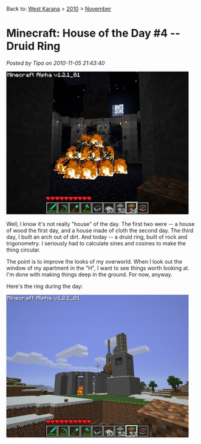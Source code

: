 Back to: [West Karana](/posts/westkarana.md) > [2010](/posts/2010/westkarana.md) > [November](./westkarana.md)
# Minecraft: House of the Day #4 -- Druid Ring

*Posted by Tipa on 2010-11-05 21:43:40*

[![](../../../uploads/2010/11/javaw-2010-11-05-22-33-52-24-480x376.jpg "Druid ring at night")](../../../uploads/2010/11/javaw-2010-11-05-22-33-52-24.jpg)

Well, I know it's not really "house" of the day. The first two were -- a house of wood the first day, and a house made of cloth the second day. The third day, I built an arch out of dirt. And today -- a druid ring, built of rock and trigonometry. I seriously had to calculate sines and cosines to make the thing circular.

The point is to improve the looks of my overworld. When I look out the window of my apartment in the "H", I want to see things worth looking at. I'm done with making things deep in the ground. For now, anyway.

Here's the ring during the day:

[![](../../../uploads/2010/11/javaw-2010-11-05-22-32-09-93-480x376.jpg "The ring and some other things.")](../../../uploads/2010/11/javaw-2010-11-05-22-32-09-93.jpg)

